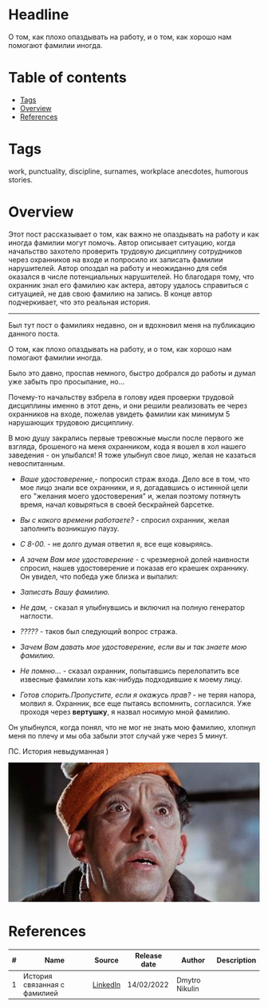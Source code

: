 # Headline
О том, как плохо опаздывать на работу, и о том, как хорошо нам помогают фамилии иногда.

# Table of contents
- [Tags](./HistorySecondName.md#tags)
- [Overview](./HistorySecondName.md#overview)
- [References](./HistorySecondName.md#references)

# Tags
work, punctuality, discipline, surnames, workplace anecdotes, humorous stories.

# Overview
Этот пост рассказывает о том, как важно не опаздывать на работу и как иногда фамилии могут помочь.
Автор описывает ситуацию, когда начальство захотело проверить трудовую дисциплину сотрудников через охранников на входе и попросило их записать фамилии нарушителей. 
Автор опоздал на работу и неожиданно для себя оказался в числе потенциальных нарушителей. 
Но благодаря тому, что охранник знал его фамилию как актера, автору удалось справиться с ситуацией, не дав свою фамилию на запись.
В конце автор подчеркивает, что это реальная история. 

---

Был тут пост о фамилиях недавно, он и вдохновил меня на публикацию данного поста.

О том, как плохо опаздывать на работу, и о том, как хорошо нам помогают фамилии иногда.

Было это давно, проспав немного, быстро добрался до работы и думал уже забыть про просыпание, но...
 
Почему-то начальству взбрела в голову идея проверки трудовой дисциплины именно в этот день, и они решили реализовать ее через охранников на входе, пожелав увидеть фамилии как минимум 5 нарушающих трудовою дисциплину.
 
В мою душу закрались первые тревожные мысли после первого же взгляда, брошеного на меня охранником, кода я вошел в хол нашего заведения - он улыбался! Я тоже улыбнул свое лицо, желая не казаться невоспитанным.
 
- *Ваше удостоверение*,- попросил страж входа. Дело все в том, что мое лицо знали все охранники, и я, догадавшись о истинной цели его "желания моего удостоверения" и, желая поэтому потянуть время, начал ковыряться в своей бескрайней барсетке.
 
- *Вы с какого времени работаете?* - спросил охранник, желая заполнить возникшую паузу.
- *С 8-00.* - не долго думая ответил я, все еще ковыряясь.
 
- *А зачем Вам мое удостоверение* - с чрезмерной долей наивности спросил, нашев удостоверение и показав его краешек охраннику. Он увидел, что победа уже близка и выпалил:
- *Записать Вашу фамилию.*
 
- *Не дам,* - сказал я улыбнувшись и включил на полную генератор наглости.
- *?????* - таков был следующий вопрос стража.
 
- *Зачем Вам давать мое удостоверение, если вы и так знаете мою фамилию.*
- *Не помню...* - сказал охранник, попытавшись перелопатить все извесные фамилии хоть как-нибудь подходившие к моему лицу.
 
- *Готов спорить.Пропустите, если я окажусь прав?* - не теряя напора, молвил я. Охранник, все еще пытаясь вспомнить, согласился.
Уже проходя через **вертушку**, я назвал носимую мной фамилию.
 
Он улыбнулся, когда понял, что не мог не знать мою фамилию, хлопнул меня по плечу и мы оба забыли этот случай уже через 5 минут.

ПС. История невыдуманная )

<img src="./Images/YuriyNikulin.jpg" alt="Yuriy Nikulin" />

# References
| # | Name                 | Source                | Release date           |  Author                 | Description   |
| - | ---------------------|---------------------- |----------------------- | ----------------------- |:-------------:|
| 1 |История связанная с фамилией|[LinkedIn](https://www.linkedin.com/posts/dimanikulin_%D0%B1%D1%8B%D0%BB-%D1%82%D1%83%D1%82-%D0%BF%D0%BE%D1%81%D1%82-%D0%BE-%D1%84%D0%B0%D0%BC%D0%B8%D0%BB%D0%B8%D1%8F%D1%85-%D0%BD%D0%B5%D0%B4%D0%B0%D0%B2%D0%BD%D0%BE-https-activity-6899776405601611776-PJn7?utm_source=share&utm_medium=member_desktop)| 14/02/2022 | Dmytro Nikulin||
